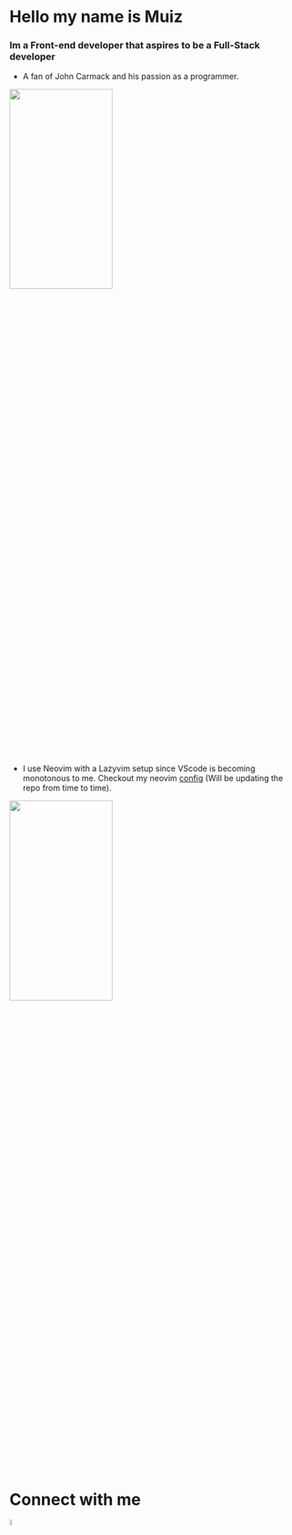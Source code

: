 # Hello my name is Muiz

### Im a Front-end developer that aspires to be a Full-Stack developer

-  A fan of John Carmack and his passion as a programmer.
  
<img src="https://github.com/muiz-eddy/muiz-eddy/assets/109058675/89f0b67d-b398-4bfd-aaf6-2c2f56433b50"  width="60%" height="30%"><br />



- I use Neovim with a Lazyvim setup since VScode is becoming monotonous to me. Checkout my neovim [config](https://github.com/muiz-eddy/neovim-config) (Will be updating the repo from time to time). <br/>

<img src="https://github.com/muiz-eddy/muiz-eddy/assets/109058675/5ed23342-ebea-444e-b86f-ef2819135088"  width="60%" height="30%">


# Connect with me

[<img src="https://cdn-icons-png.flaticon.com/256/174/174857.png" alt="linkedin" width="5%" height="5%">](https://www.linkedin.com/in/mu-iz-eddy-b64593259/?originalSubdomain=bn)


<!--
**muiz-eddy/muiz-eddy** is a ✨ _special_ ✨ repository because its `README.md` (this file) appears on your GitHub profile.

Here are some ideas to get you started:

- 🔭 I’m currently working on ...
- 🌱 I’m currently learning ...
- 👯 I’m looking to collaborate on ...
- 🤔 I’m looking for help with ...
- 💬 Ask me about ...
- 📫 How to reach me: ...
- 😄 Pronouns: ...
- ⚡ Fun fact: ...
-->
